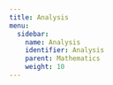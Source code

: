 ```yaml
---
title: Analysis
menu:
  sidebar:
    name: Analysis
    identifier: Analysis
    parent: Mathematics
    weight: 10
---
```




